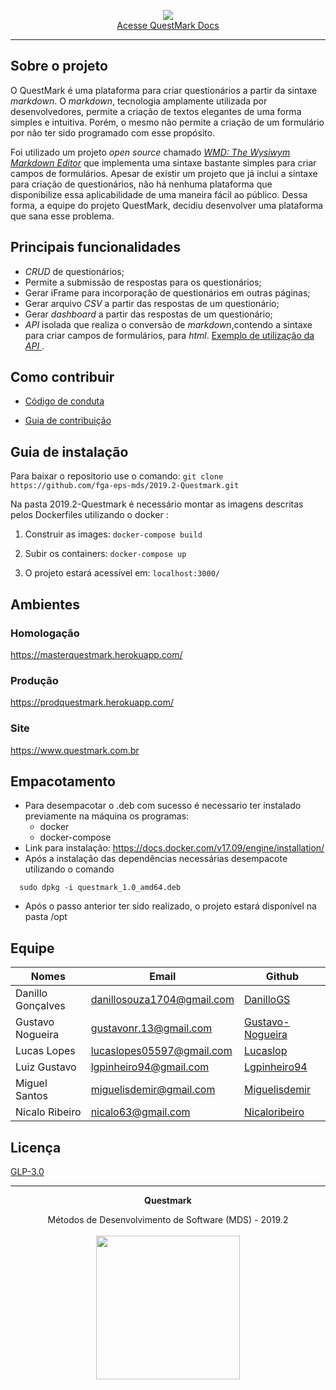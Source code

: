 <!--Cabeçalho-->
<p align="center">
  <img src="https://raw.githubusercontent.com/fga-eps-mds/2019.2-Questmark/docs/docs/Imagens/Logo.png">
  <br/>
  <a href="https://fga-eps-mds.github.io/2019.2-Questmark/" target="_blank">Acesse QuestMark Docs</a>
</p>

<hr/>

## Sobre o projeto

   O QuestMark é uma plataforma para criar questionários a partir da sintaxe _markdown_. O _markdown_, tecnologia amplamente utilizada por desenvolvedores, permite a criação de textos elegantes de uma forma simples e intuitiva. Porém, o mesmo não permite a criação de um formulário por não ter sido programado com esse propósito.

  Foi utilizado um projeto _open source_ chamado [_WMD: The Wysiwym Markdown Editor_](https://github.com/brikis98/wmd) que implementa uma sintaxe bastante simples para criar campos de formulários. Apesar de existir um projeto que já inclui a sintaxe para criação de questionários, não há nenhuma plataforma que disponibilize essa aplicabilidade de uma maneira fácil ao público. Dessa forma, a equipe do projeto QuestMark, decidiu desenvolver uma plataforma que sana esse problema.

## Principais funcionalidades
* _CRUD_ de questionários;
* Permite a submissão de respostas para os questionários;
* Gerar iFrame para incorporação de questionários em outras páginas;
* Gerar arquivo _CSV_ a partir das respostas de um questionário;
* Gerar _dashboard_ a partir das respostas de um questionário;
* _API_ isolada que realiza o conversão de _markdown_,contendo a sintaxe para criar campos de formulários, para _html_. [Exemplo de utilização da _API_ ](https://github.com/fga-eps-mds/2019.2-Questmark/blob/develop/frontend/exemplo_utiliza%C3%A7%C3%A3o_api/exemplo_api_parse.html).

## Como contribuir
* [Código de conduta](https://github.com/fga-eps-mds/2019.2-Questmark/blob/develop/CODE_OF_CONDUCT.md)

* [Guia de contribuição](https://github.com/fga-eps-mds/2019.2-Questmark/blob/develop/.github/CONTRIBUTING.md)

## Guia de instalação

Para baixar o repositorio use o comando: `git clone https://github.com/fga-eps-mds/2019.2-Questmark.git`

Na pasta 2019.2-Questmark é necessário montar as imagens descritas pelos Dockerfiles utilizando o docker :

1. Construir as images: `docker-compose build`

2. Subir os containers: `docker-compose up`

3. O projeto estará acessível em: `localhost:3000/`

## Ambientes

### Homologação
https://masterquestmark.herokuapp.com/
### Produção
https://prodquestmark.herokuapp.com/
### Site
https://www.questmark.com.br

## Empacotamento
* Para desempacotar o .deb com sucesso é necessario ter instalado previamente na máquina os programas:
  * docker
  * docker-compose
* Link para instalação: https://docs.docker.com/v17.09/engine/installation/
* Após a instalação das dependências necessárias desempacote utilizando o comando
```
  sudo dpkg -i questmark_1.0_amd64.deb
```
* Após o passo anterior ter sido realizado, o projeto estará disponível na pasta /opt

## Equipe

|Nomes|Email|Github|
|---|---|---|
|Danillo Gonçalves|danillosouza1704@gmail.com|[DanilloGS](https://github.com/DanilloGS)||
|Gustavo Nogueira|gustavonr.13@gmail.com|[Gustavo-Nogueira](https://github.com/Gustavo-Nogueira)||
|Lucas Lopes|lucaslopes05597@gmail.com	|[Lucaslop](https://github.com/lucaslop)||
|Luiz Gustavo|lgpinheiro94@gmail.com|[Lgpinheiro94](https://github.com/lgpinheiro94)||
|Miguel Santos|miguelisdemir@gmail.com|[Miguelisdemir](https://github.com/Miguelisdemir)||
|Nicalo Ribeiro|nicalo63@gmail.com|[Nicaloribeiro](https://github.com/nicaloribeiro)||

## Licença 
[GLP-3.0](https://github.com/fga-eps-mds/2019.2-Questmark/blob/develop/LICENSE)

<hr/>
<p align="center"><b>Questmark</b></p>
<p align="center">Métodos de Desenvolvimento de Software (MDS) - 2019.2<br /><br />
<a href="https://fga.unb.br" target="_blank"><img width="230"src="https://4.bp.blogspot.com/-0aa6fAFnSnA/VzICtBQgciI/AAAAAAAARn4/SxVsQPFNeE0fxkCPVgMWbhd5qIEAYCMbwCLcB/s1600/unb-gama.png"></a>
</p>
